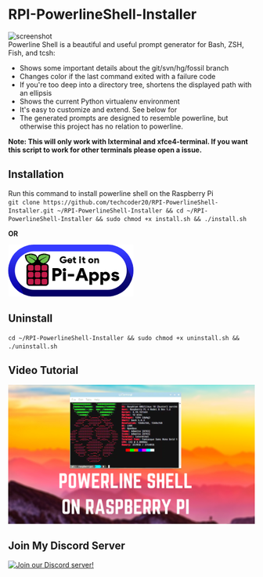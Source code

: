 # RPI-PowerlineShell-Installer
![screenshot](https://raw.githubusercontent.com/techcoder20/RPI-PowerlineShell-Installer/main/screenshot.png)  
Powerline Shell is a beautiful and useful prompt generator for Bash, ZSH, Fish, and tcsh:

- Shows some important details about the git/svn/hg/fossil branch  
- Changes color if the last command exited with a failure code  
- If you're too deep into a directory tree, shortens the displayed path with an ellipsis  
- Shows the current Python virtualenv environment  
- It's easy to customize and extend. See below for   
- The generated prompts are designed to resemble powerline, but otherwise this project has no relation to powerline. 

**Note: This will only work with lxterminal and xfce4-terminal. If you want this script to work for other terminals please open a issue.**    
  
## Installation
Run this command to install powerline shell on the Raspberry Pi  
`git clone https://github.com/techcoder20/RPI-PowerlineShell-Installer.git ~/RPI-PowerlineShell-Installer && cd ~/RPI-PowerlineShell-Installer && sudo chmod +x install.sh && ./install.sh`  

**OR**  

 
[![badge](https://github.com/Botspot/pi-apps/blob/master/icons/badge.png?raw=true)](https://github.com/Botspot/pi-apps)  


## Uninstall
`cd ~/RPI-PowerlineShell-Installer && sudo chmod +x uninstall.sh && ./uninstall.sh`  

## Video Tutorial
[![Video](https://raw.githubusercontent.com/techcoder20/YoutubeThumbnails/main/POWERLINE%20SHELL%20ON%20RASPBERRY%20PI.png)](https://youtube/lKNpP6Vq2fA)  
 
## Join My Discord Server  
[![Join our Discord server!](https://invidget.switchblade.xyz/WKdBuBKhgm)](https://discord.gg/WKdBuBKhgm)
